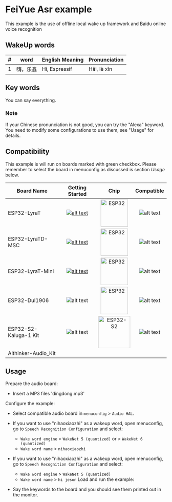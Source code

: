 # FeiYue Asr example

This example is the use of offline local wake up framework and Baidu online voice recognition

## WakeUp words

| # | word    | English Meaning | Pronunciation|
|:-:|---------|--------------------|-------------------|
| 1 | 嗨，乐鑫 | Hi, Espressif      | Hāi, lè xīn        |

## Key words

You can say everything.

### Note

If your Chinese pronunciation is not good, you can try the "Alexa" keyword. You need to modify some configurations to use them, see "Usage" for details.

## Compatibility

This example is will run on boards marked with green checkbox. Please remember to select the board in menuconfig as discussed is section *Usage* below.

| Board Name | Getting Started | Chip | Compatible |
|-------------------|:--------------------------------------------------------------------------------------------------------------------------------------------------------------------------------------------:|:--------------------------------------------------------------------:|:-----------------------------------------------------------------:|
| ESP32-LyraT | [![alt text](../../../docs/_static/esp32-lyrat-v4.3-side-small.jpg "ESP32-LyraT")](https://docs.espressif.com/projects/esp-adf/en/latest/get-started/get-started-esp32-lyrat.html) | <img src="../../../docs/_static/ESP32.svg" height="85" alt="ESP32"> | ![alt text](../../../docs/_static/yes-button.png "Compatible") |
| ESP32-LyraTD-MSC | [![alt text](../../../docs/_static/esp32-lyratd-msc-v2.2-small.jpg "ESP32-LyraTD-MSC")](https://docs.espressif.com/projects/esp-adf/en/latest/get-started/get-started-esp32-lyratd-msc.html) | <img src="../../../docs/_static/ESP32.svg" height="85" alt="ESP32"> | ![alt text](../../../docs/_static/yes-button.png "Compatible") |
| ESP32-LyraT-Mini | [![alt text](../../../docs/_static/esp32-lyrat-mini-v1.2-small.jpg "ESP32-LyraT-Mini")](https://docs.espressif.com/projects/esp-adf/en/latest/get-started/get-started-esp32-lyrat-mini.html) | <img src="../../../docs/_static/ESP32.svg" height="85" alt="ESP32"> | ![alt text](../../../docs/_static/yes-button.png "Compatible") |
| ESP32-Dul1906 | ![alt text](../../../docs/_static/esp32-korvo-dul1906-v1.1-small.jpg "ESP32-Korvo-DUL1906") | <img src="../../../docs/_static/ESP32.svg" height="85" alt="ESP32"> | ![alt text](../../../docs/_static/yes-button.png "Compatible") |
| ESP32-S2-Kaluga-1 Kit | ![alt text](../../../docs/_static/esp32-s2-kaluga-1-kit-small.png "ESP32-S2-Kaluga-1 Kit") | <img src="../../../docs/_static/ESP32-S2.svg" height="100" alt="ESP32-S2"> | ![alt text](../../../docs/_static/no-button.png "Compatible") |
| Aithinker-Audio_Kit |
## Usage

Prepare the audio board:

- Insert a MP3 files 'dingdong.mp3'

Configure the example:

- Select compatible audio board in `menuconfig` > `Audio HAL`.
- If you want to use "nihaoxiaozhi" as a wakeup word, open menuconfig, go to `Speech Recognition Configuration` and select:
    - `Wake word engine` > `WakeNet 5 (quantized)` or > `WakeNet 6 (quantized)`
    - `Wake word name` > `nihaoxiaozhi`
- If you want to use "nihaoxiaozhi" as a wakeup word, open menuconfig, go to `Speech Recognition Configuration` and select:
    - `Wake word engine` > `WakeNet 5 (quantized)`  
    - `Wake word name` > `hi jeson`
Load and run the example:

- Say the keywords to the board and you should see them printed out in the monitor.

